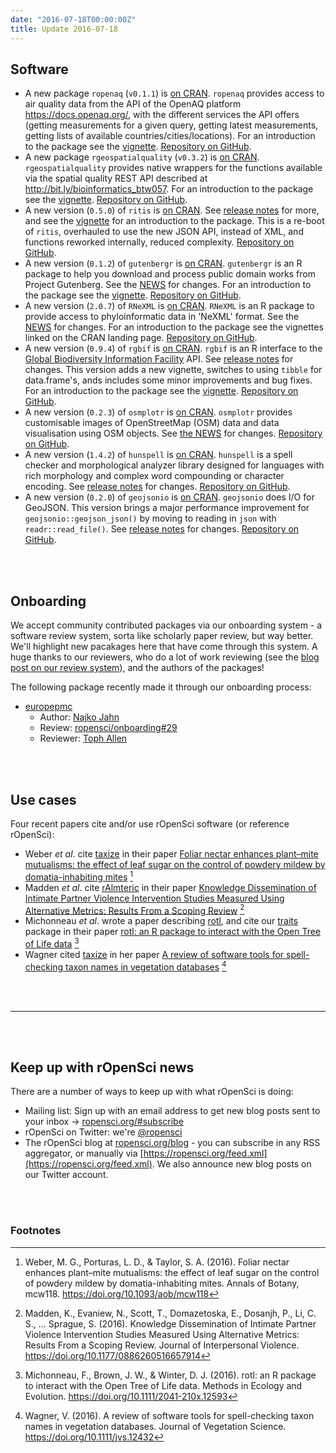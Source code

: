 ```yaml
---
date: "2016-07-18T00:00:00Z"
title: Update 2016-07-18
---
```


## Software

* A new package `ropenaq` (`v0.1.1`) is [on CRAN](https://cran.rstudio.com/web/packages/ropenaq). `ropenaq` provides access to air quality data from the API of the OpenAQ platform <https://docs.openaq.org/>, with the different services the API offers (getting measurements for a given query, getting latest measurements, getting lists of available countries/cities/locations). For an introduction to the package see the [vignette](https://cran.rstudio.com/web/packages/ropenaq/vignettes/Ropenaq-vignette.html). [Repository on GitHub][ropenaq].
* A new package `rgeospatialquality` (`v0.3.2`) is [on CRAN](https://cran.rstudio.com/web/packages/rgeospatialquality). `rgeospatialquality` provides native wrappers for the functions available via the spatial quality REST API described at <http://bit.ly/bioinformatics_btw057>. For an introduction to the package see the [vignette](https://cran.rstudio.com/web/packages/rgeospatialquality/vignettes/geospatial-quality-api.html). [Repository on GitHub][rgeospatialquality].
* A new version (`0.5.0`) of `ritis` is [on CRAN](https://cran.rstudio.com/web/packages/ritis). See [release notes](https://github.com/ropensci/ritis/releases/tag/v0.5.0) for more, and see the [vignette](https://cran.rstudio.com/web/packages/ritis/vignettes/ritis_vignette.html) for an introduction to the package. This is a re-boot of `ritis`, overhauled to use the new JSON API, instead of XML, and functions reworked internally, reduced complexity. [Repository on GitHub][ritis].
* A new version (`0.1.2`) of `gutenbergr` is [on CRAN](https://cran.rstudio.com/web/packages/gutenbergr). `gutenbergr` is an R package to help you download and process public domain works from Project Gutenberg. See the [NEWS](https://github.com/ropenscilabs/gutenbergr/blob/master/NEWS.md#gutenbergr-012) for changes. For an introduction to the package see the [vignette](https://cran.rstudio.com/web/packages/gutenbergr/vignettes/intro.html). [Repository on GitHub][gutenbergr].
* A new version (`2.0.7`) of `RNeXML` is [on CRAN](https://cran.rstudio.com/web/packages/RNeXML). `RNeXML` is an R package to provide access to phyloinformatic data in 'NeXML' format. See the [NEWS](https://github.com/ropensci/RNeXML/blob/master/NEWS#L31) for changes. For an introduction to the package see the vignettes linked on the CRAN landing page. [Repository on GitHub][RNeXML].
* A new version (`0.9.4`) of `rgbif` is [on CRAN](https://cran.rstudio.com/web/packages/rgbif). `rgbif` is an R interface to the [Global Biodiversity Information Facility](http://www.gbif.org/) API. See [release notes](https://github.com/ropensci/rgbif/releases/tag/v0.9.4) for changes. This version adds a new vignette, switches to using `tibble` for data.frame's, ands includes some minor improvements and bug fixes. For an introduction to the package see the [vignette](https://cran.rstudio.com/web/packages/rgbif/vignettes/rgbif_vignette.html). [Repository on GitHub][rgbif].
* A new version (`0.2.3`) of `osmplotr` is [on CRAN](https://cran.rstudio.com/web/packages/osmplotr). `osmplotr` provides customisable images of OpenStreetMap (OSM) data and data visualisation using OSM objects. See [the NEWS](https://github.com/ropenscilabs/osmplotr/blob/master/NEWS#L1-L6) for changes. [Repository on GitHub][osmplotr].
* A new version (`1.4.2`) of `hunspell` is [on CRAN](https://cran.rstudio.com/web/packages/hunspell). `hunspell` is a spell checker and morphological analyzer library designed for languages with rich morphology and complex word compounding or character encoding. See [release notes](https://github.com/ropensci/hunspell/releases/tag/v1.4.2) for changes. [Repository on GitHub][hunspell].
* A new version (`0.2.0`) of `geojsonio` is [on CRAN](https://cran.rstudio.com/web/packages/geojsonio). `geojsonio` does I/O for GeoJSON. This version brings a major performance improvement for `geojsonio::geojson_json()` by moving to reading in `json` with `readr::read_file()`. See [release notes](https://github.com/ropensci/geojsonio/releases/tag/v0.2.0) for changes. [Repository on GitHub][geojsonio].

<br><br>

## Onboarding

We accept community contributed packages via our onboarding system - a software review
system, sorta like scholarly paper review, but way better. We'll highlight new pacakages
here that have come through this system. A huge thanks to our reviewers, who
do a lot of work reviewing (see the [blog post on our review system](https://ropensci.org/blog/2016/03/28/software-review)), and the authors of the packages!

The following package recently made it through our onboarding process:

* [europepmc][europepmc]
    * Author: [Najko Jahn](https://github.com/njahn82)
    * Review: [ropensci/onboarding#29](https://github.com/ropensci/onboarding/issues/29)
    * Reviewer: [Toph Allen](https://github.com/toph-allen)

<br><br>

## Use cases

Four recent papers cite and/or use rOpenSci software (or reference rOpenSci):

* Weber _et al_. cite [taxize][taxize] in their paper [Foliar nectar enhances plant–mite mutualisms: the effect of leaf sugar on the control of powdery mildew by domatia-inhabiting mites](https://doi.org/10.1093/aob/mcw118) [^1]
* Madden _et al_. cite [rAlmteric][raltmetric] in their paper [Knowledge Dissemination of Intimate Partner Violence Intervention Studies Measured Using Alternative Metrics: Results From a Scoping Review](https://doi.org/10.1177/0886260516657914) [^2]
* Michonneau _et al_. wrote a paper describing [rotl][rotl], and cite our [traits][traits] package in their paper [rotl: an R package to interact with the Open Tree of Life data](https://doi.org/10.1111/2041-210x.12593) [^3]
* Wagner cited [taxize][taxize] in her paper [A review of software tools for spell-checking taxon names in vegetation databases](https://doi.org/10.1111/jvs.12432) [^4]

<br><br>

-----------------------------

<br><br>

## Keep up with rOpenSci news

There are a number of ways to keep up with what rOpenSci is doing:

* Mailing list: Sign up with an email address to get new blog posts sent to your inbox -> [ropensci.org/#subscribe](https://ropensci.org/#subscribe)
* rOpenSci on Twitter: we're [@ropensci](https://twitter.com/ropensci)
* The rOpenSci blog at [ropensci.org/blog](https://ropensci.org/blog) - you can subscribe in any RSS aggregator, or manually via [https://ropensci.org/feed.xml](https://ropensci.org/feed.xml). We also announce new blog posts on our Twitter account.

[rgeospatialquality]: https://github.com/ropenscilabs/rgeospatialquality
[ropenaq]: https://github.com/ropenscilabs/ropenaq
[ritis]: https://github.com/ropensci/ritis
[RNeXML]: https://github.com/ropensci/RNeXML
[taxize]: https://github.com/ropensci/taxize
[rgbif]: https://github.com/ropensci/rgbif
[hunspell]: https://github.com/ropensci/hunspell
[rotl]: https://github.com/ropensci/rotl
[geojsonio]: https://github.com/ropensci/geojsonio
[gutenbergr]: https://github.com/ropenscilabs/gutenbergr
[osmplotr]: https://github.com/ropenscilabs/osmplotr
[raltmetric]: https://github.com/ropensci/rAltmetric
[europepmc]: https://github.com/ropensci/europepmc
[traits]: https://github.com/ropensci/traits

<br><br>

### Footnotes

[^1]: Weber, M. G., Porturas, L. D., & Taylor, S. A. (2016). Foliar nectar enhances plant–mite mutualisms: the effect of leaf sugar on the control of powdery mildew by domatia-inhabiting mites. Annals of Botany, mcw118. <https://doi.org/10.1093/aob/mcw118>
[^2]: Madden, K., Evaniew, N., Scott, T., Domazetoska, E., Dosanjh, P., Li, C. S., … Sprague, S. (2016). Knowledge Dissemination of Intimate Partner Violence Intervention Studies Measured Using Alternative Metrics: Results From a Scoping Review. Journal of Interpersonal Violence. <https://doi.org/10.1177/0886260516657914>
[^3]: Michonneau, F., Brown, J. W., & Winter, D. J. (2016). rotl: an R package to interact with the Open Tree of Life data. Methods in Ecology and Evolution. <https://doi.org/10.1111/2041-210x.12593>
[^4]: Wagner, V. (2016). A review of software tools for spell-checking taxon names in vegetation databases. Journal of Vegetation Science. <https://doi.org/10.1111/jvs.12432>
